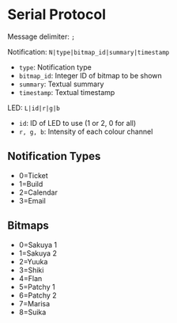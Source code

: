 Serial Protocol
===============

Message delimiter: ```;```

Notification: ```N|type|bitmap_id|summary|timestamp```
- ```type```: Notification type
- ```bitmap_id```: Integer ID of bitmap to be shown
- ```summary```: Textual summary
- ```timestamp```: Textual timestamp

LED: ```L|id|r|g|b```
- ```id```: ID of LED to use (1 or 2, 0 for all)
- ```r, g, b```: Intensity of each colour channel

Notification Types
------------------

- 0=Ticket
- 1=Build
- 2=Calendar
- 3=Email

Bitmaps
-------

- 0=Sakuya 1
- 1=Sakuya 2
- 2=Yuuka
- 3=Shiki
- 4=Flan
- 5=Patchy 1
- 6=Patchy 2
- 7=Marisa
- 8=Suika
